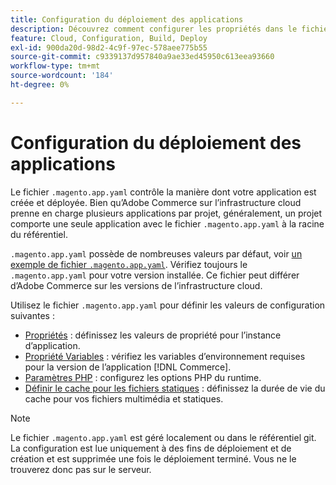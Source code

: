```yaml
---
title: Configuration du déploiement des applications
description: Découvrez comment configurer les propriétés dans le fichier de configuration de l’application qui contrôle la manière dont l’application  [!DNL Commerce] est créée et déployée dans l’environnement cloud.
feature: Cloud, Configuration, Build, Deploy
exl-id: 900da20d-98d2-4c9f-97ec-578aee775b55
source-git-commit: c9339137d957840a9ae33ed45950c613eea93660
workflow-type: tm+mt
source-wordcount: '184'
ht-degree: 0%

---
```


# Configuration du déploiement des applications

Le fichier `.magento.app.yaml` contrôle la manière dont votre application est créée et déployée. Bien qu’Adobe Commerce sur l’infrastructure cloud prenne en charge plusieurs applications par projet, généralement, un projet comporte une seule application avec le fichier `.magento.app.yaml` à la racine du référentiel.

`.magento.app.yaml` possède de nombreuses valeurs par défaut, voir [un exemple de fichier `.magento.app.yaml`](https://github.com/magento/magento-cloud/blob/master/.magento.app.yaml). Vérifiez toujours le `.magento.app.yaml` pour votre version installée. Ce fichier peut différer d’Adobe Commerce sur les versions de l’infrastructure cloud.

Utilisez le fichier `.magento.app.yaml` pour définir les valeurs de configuration suivantes :

- [Propriétés](properties.md) : définissez les valeurs de propriété pour l’instance d’application.
- [Propriété Variables](variables-property.md) : vérifiez les variables d’environnement requises pour la version de l’application [!DNL Commerce].
- [Paramètres PHP](php-settings.md) : configurez les options PHP du runtime.
- [Définir le cache pour les fichiers statiques](set-cache.md) : définissez la durée de vie du cache pour vos fichiers multimédia et statiques.

>[!NOTE]
>
>Le fichier `.magento.app.yaml` est géré localement ou dans le référentiel git. La configuration est lue uniquement à des fins de déploiement et de création et est supprimée une fois le déploiement terminé. Vous ne le trouverez donc pas sur le serveur.
